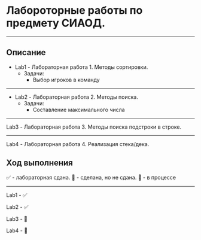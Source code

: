 # Лабороторные работы по предмету СИАОД.
____
## Описание
+ Lab1 - Лабораторная работа 1. Методы сортировки.
    + Задачи:
        + Выбор игроков в команду 
____
+ Lab2 - Лабораторная работа 2. Методы поиска.
    + Задачи:
        + Составление максимального числа
____
Lab3 - Лабораторная работа 3. Методы поиска подстроки в строке.
____
Lab4 - Лабораторная работа 4. Реализация стека/дека.

## Ход выполнения
:white_check_mark: - лабораторная сдана.
:black_square_button: - сделана, но не сдана.
:red_circle: - в процессе
____
Lab1 - :white_check_mark:

Lab2 - :white_check_mark:

Lab3 - :black_square_button:

Lab4 - :black_square_button:

